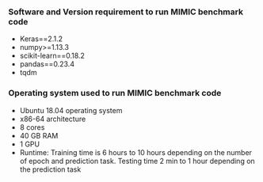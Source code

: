 ### Software and Version requirement to run MIMIC benchmark code
- Keras==2.1.2
- numpy>=1.13.3
- scikit-learn==0.18.2
- pandas==0.23.4
- tqdm

### Operating system used to run MIMIC benchmark code
- Ubuntu 18.04 operating system 
- x86-64 architecture
- 8 cores
- 40 GB RAM
- 1 GPU
-  Runtime: Training time is 6 hours to 10 hours depending on the number of epoch and prediction task. Testing time 2 min to 1 hour depending on the prediction task
